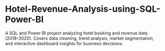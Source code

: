 # Hotel-Revenue-Analysis-using-SQL-Power-BI
A SQL and Power BI project analyzing hotel booking and revenue data (2018–2020). Covers data cleaning, trend analysis, market segmentation, and interactive dashboard insights for business decisions.

